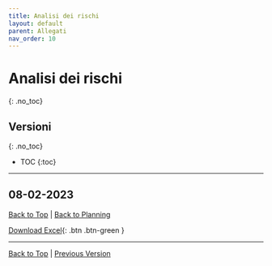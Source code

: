 ```yaml
---
title: Analisi dei rischi
layout: default
parent: Allegati
nav_order: 10
---
```


# Analisi dei rischi
{: .no_toc}

## Versioni
{: .no_toc}

- TOC
{:toc}

---

## 08-02-2023
[Back to Top](#top) |
[Back to Planning](/pm/2-planning#analisi-dei-rischi)

[Download Excel](/pm/resources/tables/risk-log-2023-02-08.xlsx){: .btn .btn-green }

---

[Back to Top](#top) |
[Previous Version](#08-02-2023)